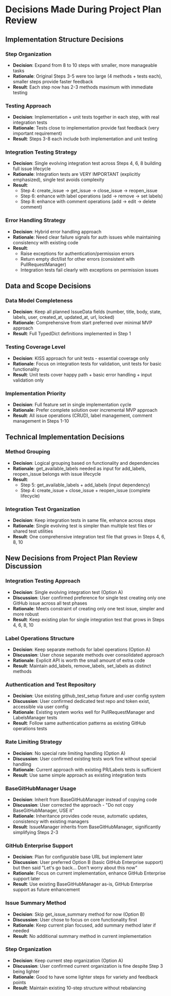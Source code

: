 # Decisions Made During Project Plan Review

## Implementation Structure Decisions

### Step Organization
- **Decision**: Expand from 8 to 10 steps with smaller, more manageable tasks
- **Rationale**: Original Steps 3-5 were too large (4 methods + tests each), smaller steps provide faster feedback
- **Result**: Each step now has 2-3 methods maximum with immediate testing

### Testing Approach  
- **Decision**: Implementation + unit tests together in each step, with real integration tests
- **Rationale**: Tests close to implementation provide fast feedback (very important requirement)
- **Result**: Steps 3-8 each include both implementation and unit testing

### Integration Testing Strategy
- **Decision**: Single evolving integration test across Steps 4, 6, 8 building full issue lifecycle  
- **Rationale**: Integration tests are VERY IMPORTANT (explicitly emphasized), single test avoids complexity
- **Result**: 
  - Step 4: create_issue → get_issue → close_issue → reopen_issue
  - Step 6: enhance with label operations (add → remove → set labels)
  - Step 8: enhance with comment operations (add → edit → delete comment)

### Error Handling Strategy
- **Decision**: Hybrid error handling approach
- **Rationale**: Need clear failure signals for auth issues while maintaining consistency with existing code
- **Result**: 
  - Raise exceptions for authentication/permission errors
  - Return empty dict/list for other errors (consistent with PullRequestManager)
  - Integration tests fail clearly with exceptions on permission issues

## Data and Scope Decisions

### Data Model Completeness
- **Decision**: Keep all planned IssueData fields (number, title, body, state, labels, user, created_at, updated_at, url, locked)
- **Rationale**: Comprehensive from start preferred over minimal MVP approach
- **Result**: Full TypedDict definitions implemented in Step 1

### Testing Coverage Level
- **Decision**: KISS approach for unit tests - essential coverage only
- **Rationale**: Focus on integration tests for validation, unit tests for basic functionality
- **Result**: Unit tests cover happy path + basic error handling + input validation only

### Implementation Priority  
- **Decision**: Full feature set in single implementation cycle
- **Rationale**: Prefer complete solution over incremental MVP approach
- **Result**: All issue operations (CRUD), label management, comment management in Steps 1-10

## Technical Implementation Decisions

### Method Grouping
- **Decision**: Logical grouping based on functionality and dependencies
- **Rationale**: get_available_labels needed as input for add_labels, reopen_issue belongs with issue lifecycle
- **Result**:
  - Step 5: get_available_labels + add_labels (input dependency)
  - Step 4: create_issue + close_issue + reopen_issue (complete lifecycle)

### Integration Test Organization
- **Decision**: Keep integration tests in same file, enhance across steps
- **Rationale**: Single evolving test is simpler than multiple test files or shared test utilities
- **Result**: One comprehensive integration test file that grows in Steps 4, 6, 8, 10


## New Decisions from Project Plan Review Discussion

### Integration Testing Approach
- **Decision**: Single evolving integration test (Option A)
- **Discussion**: User confirmed preference for single test creating only one GitHub issue across all test phases
- **Rationale**: Meets constraint of creating only one test issue, simpler and more robust
- **Result**: Keep existing plan for single integration test that grows in Steps 4, 6, 8, 10

### Label Operations Structure
- **Decision**: Keep separate methods for label operations (Option A)  
- **Discussion**: User chose separate methods over consolidated approach
- **Rationale**: Explicit API is worth the small amount of extra code
- **Result**: Maintain add_labels, remove_labels, set_labels as distinct methods

### Authentication and Test Repository
- **Decision**: Use existing github_test_setup fixture and user config system
- **Discussion**: User confirmed dedicated test repo and token exist, accessible via user config
- **Rationale**: Existing system works well for PullRequestManager and LabelsManager tests
- **Result**: Follow same authentication patterns as existing GitHub operations tests

### Rate Limiting Strategy
- **Decision**: No special rate limiting handling (Option A)
- **Discussion**: User confirmed existing tests work fine without special handling
- **Rationale**: Current approach with existing PR/Labels tests is sufficient
- **Result**: Use same simple approach as existing integration tests

### BaseGitHubManager Usage
- **Decision**: Inherit from BaseGitHubManager instead of copying code
- **Discussion**: User corrected the approach - "Do not copy BaseGitHubManager, USE it"
- **Rationale**: Inheritance provides code reuse, automatic updates, consistency with existing managers
- **Result**: IssueManager inherits from BaseGitHubManager, significantly simplifying Steps 2-3

### GitHub Enterprise Support
- **Decision**: Plan for configurable base URL but implement later
- **Discussion**: User preferred Option B (basic GitHub Enterprise support) but then said "Let's go back... Don't worry about this now"
- **Rationale**: Focus on current implementation, enhance GitHub Enterprise support later
- **Result**: Use existing BaseGitHubManager as-is, GitHub Enterprise support as future enhancement

### Issue Summary Method
- **Decision**: Skip get_issue_summary method for now (Option B)
- **Discussion**: User chose to focus on core functionality first
- **Rationale**: Keep current plan focused, add summary method later if needed
- **Result**: No additional summary method in current implementation

### Step Organization
- **Decision**: Keep current step organization (Option A)
- **Discussion**: User confirmed current organization is fine despite Step 3 being lighter
- **Rationale**: Good to have some lighter steps for variety and feedback points
- **Result**: Maintain existing 10-step structure without rebalancing
